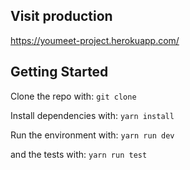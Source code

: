 ## Visit production

https://youmeet-project.herokuapp.com/

## Getting Started

Clone the repo with:
```git clone ```

Install dependencies with:
```yarn install```

Run the environment with:
```yarn run dev```

and the tests with:
```yarn run test```
